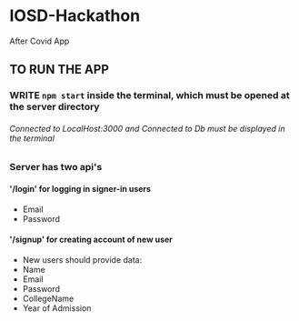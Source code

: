 # IOSD-Hackathon
After Covid App
## TO RUN THE APP
### WRITE <code>npm start</code> inside the terminal, which must be opened at the server directory
###### Connected to LocalHost:3000 and Connected to Db must be displayed in the terminal

### Server has two api's 
#### '/login' for logging in signer-in users
- Email
- Password
#### '/signup' for creating account of new user
- New users should provide data: 
- Name
- Email
- Password
- CollegeName
- Year of Admission
